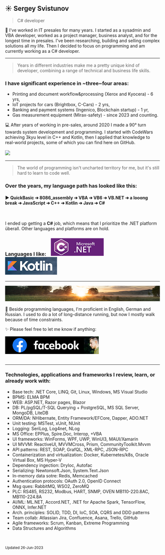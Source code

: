 
## ☀️ Sergey Svistunov
> C# developer 

👔   I've worked in IT presales for many years. I started as a sysadmin and VBA developer, worked as a project manager, business analyst, and for the longest time in presales. I've been researching, building and selling complex solutions all my life.
Then I decided to focus on programming and am currently working as a C# developer.
<br>
***
> Years in different industries make me a pretty unique kind of developer, combining a range of technical and business life skills.
### I have significant experience in ~three~four areas:
* Printing and document workflow&processing (Xerox and Kyocera) - 6 yrs,
* IoT projects for cars (Brightbox, C-Cars) - 2 yrs,
* Banking and payment systems (Ingenico, Blockchain startup) - 1 yr,
* Gas measurement equipment (Mirax-safety) - since 2023 and counting.

💻 After years of working in pre-sales, around 2020 I made a 90° turn towards system development and programming. I started with CodeWars achieving 3kyu level in C++ and Kotlin, then I applied that knowledge to real-world projects, some of which you can find here on GitHub. 
<br> <br> <img src="https://www.codewars.com/users/SergeyFM/badges/large?theme=light"> 
***
> The world of programming isn't uncharted territory for me,  but it's still hard to learn to code well. 

### Over the years, my language path has looked like this:

#### :arrow_forward: QuickBasic ➔ 8086_assembly ➔ VBA ➔ VB6 ➔ VB.NET ➔ a looong break ➔ JavaScript ➔ C++ ➔ Kotlin ➔ Java ➔ C# 

<br>

I ended up getting a **C#** job, which means that I prioritize the .NET platform überall. Other languages and platforms are on hold. <br>

### Languages I like: &nbsp;&nbsp; <img src="small_c-sharp-dot-net.png" height=57px> &nbsp;&nbsp; <img src="small_kotlin.png" height=57px> 

***
<img src="panorama.jpg" height=50px width=100%>

🏃 Beside programming languages, I'm proficient in English, German and Russian. 
I used to do a lot of long-distance running, but now I mostly walk because of time constraints.



✨ Please feel free to let me know if anything:  

<a href="https://www.facebook.com/svistunovsergey" target="_blank">  <img src="my_fb_icon.png" height=57px> </a>
<br><br>

***

### Technologies, applications and frameworks I review, learn, or already work with:
*	Base tech: .NET Core, LINQ, Git, Linux, Windows, MS Visual Studio
*	BPMS: ELMA BPM
*	WEB: ASP.NET, Razor pages, Blazor
*	DB: PL/pgSQL/T-SQL Querying + PostgreSQL, MS SQL Server, MongoDB, LiteDB
*	ORM/DA: NHibernate, Entity Framework/EFCore, Dapper, ADO.NET
*	Unit testing: MSTest, xUnit, NUnit
*	Logging: SeriLog, Log4net, NLog
*	MS Office: EPPlus, Spire.Doc, Interop, +VBA
*	UI frameworks: WinForms, WPF, UWP, WinUI3, MAUI/Xamarin
*	UI MVVM: ReactiveUI, MVVMCross, Prism, CommunityToolkit.Mvvm
*	API patterns: REST, SOAP, GrafQL, XML-RPC, JSON-RPC
*	Containerization and virtualization: Docker, Kubernetes/k8s, Oracle Virtual Box, MS Hyper-V 
*	Dependency ingection: DryIoc, Autofac
*	Serializing: Newtonsoft.Json, System.Text.Json
*	In-memory data sotre: Redis, Memcached
*	Authentication protocols: OAuth 2.0, OpenID Connect
*	Msg ques: RabbitMQ, WSO2, ZeroMQ
*	PLC: RS485, RS232, Modbus, HART, SNMP, OVEN MB110-220.8AC, MB110-224.8A
*	AI/ML: ML.NET, Accord.NET, .NET for Apache Spark, TensorFlow, ONNX, Infer.NET
*	Arch. principles: SOLID, TDD, DI, IoC, SOA, CQRS and DDD patterns
*	Team collab: Atlassian Jira, Confluence, Asana, Trello, GitHub
*	Agile frameworks: Scrum, Kanban, Extreme Programming
*	Data Structures and Algorithms

<br> <br> 
<sup> Updated 26-Jun-2023 </sup>


